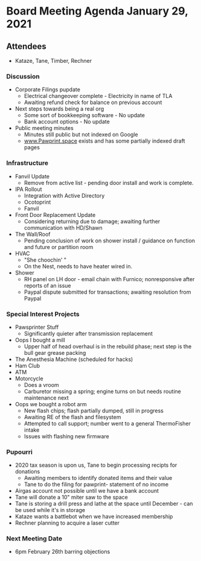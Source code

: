 # Board Meeting Agenda January 29, 2021

## Attendees
- Kataze, Tane, Timber, Rechner

### Discussion
- Corporate Filings pupdate
  - Electrical changeover  complete - Electricity in name of TLA
  - Awaiting refund check for balance on previous account
- Next steps towards being a real org
  - Some sort of bookkeeping software - No update
  - Bank account options - No update
- Public meeting minutes 
  - Minutes still public but not indexed on Google
  - www.Pawprint.space exists and has some partially indexed draft pages

### Infrastructure
- Fanvil Update
  - Remove from active list - pending door install and work is complete.
- IPA Rollout
  - Integration with Active Directory
  - Ocotoprint
  - Fanvil
- Front Door Replacement Update
  - Considering returning due to damage; awaiting further communication with HD/Shawn
- The Wall/Roof
  - Pending conclusion of work on shower install / guidance on function and future or partition room
- HVAC
  - "She choochin' "
  - On the Nest, needs to have heater wired in.
- Shower
  - RH panel on LH door - email chain with Furnico; nonresponsive after reports of an issue
  - Paypal dispute submitted for transactions; awaiting resolution from Paypal

### Special Interest Projects
- Pawsprinter Stuff
  - Significantly quieter after transmission replacement
- Oops I bought a mill
  - Upper half of head overhaul is in the rebuild phase; next step is the bull gear grease packing
- The Anesthesia Machine (scheduled for hacks)
- Ham Club
- ATM
- Motorcycle
  - Does a vroom
  - Carburetor missing a spring; engine turns on but needs routine maintenance next
- Oops we bought a robot arm
  - New flash chips; flash partially dumped, still in progress
  - Awaiting RE of the flash and filesystem
  - Attempted to call support; number went to a general ThermoFisher intake
  - Issues with flashing new firmware

### Pupourri
- 2020 tax season is upon us, Tane to begin processing recipts for donations
  - Awaiting members to identify donated items and their value
  - Tane to do the filing for pawprint- statement of no income
- Airgas account not possible until we have a bank account
- Tane will donate a 10" miter saw to the space
- Tane is storing a drill press and lathe at the space until December - can be used while it's in storage
- Kataze wants a battlebot when we have increased membership
- Rechner planning to acquire a laser cutter


### Next Meeting Date
- 6pm February 26th barring objections
